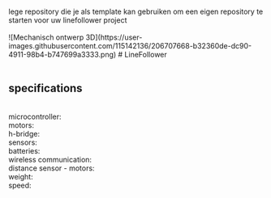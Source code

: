 <br />
lege repository die je als template kan gebruiken om een eigen repository te starten voor uw linefollower project
<br />
<br />
![Mechanisch ontwerp 3D](https://user-images.githubusercontent.com/115142136/206707668-b32360de-dc90-4911-98b4-b747699a3333.png)
# LineFollower
<br />
<br />
  
## specifications
<br />
microcontroller:
<br />
motors: 
<br />
h-bridge:
<br />
sensors:
<br />
batteries:
<br />
wireless communication:
<br />
distance sensor - motors:
<br />
weight:
<br />
speed: 
<br />
